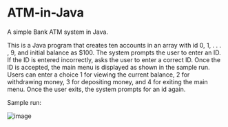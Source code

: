 # ATM-in-Java
A simple Bank ATM system in Java.

This is a Java program that creates ten accounts in an array with id 0, 1, . . . , 9, and initial balance as $100. The system prompts the user to enter an ID. If the ID is entered incorrectly, asks the user to enter a correct ID. Once the ID is accepted, the main menu is displayed as shown in the sample run. Users can enter a choice 1 for viewing the current balance, 2 for withdrawing money, 3 for depositing money, and 4 for exiting the main menu. Once the user exits, the system prompts for an id again.

Sample run:

![image](https://github.com/user-attachments/assets/89a1ddac-a1a3-4c7a-bda8-3c88dc502268)
